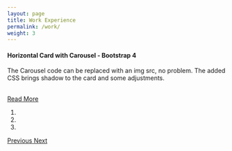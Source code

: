 ```yaml
---
layout: page
title: Work Experience
permalink: /work/
weight: 3
---
```


<!-- <div class="container py-3">
  <!-- Card Start -->
  <div class="card">
    <div class="row ">
      <div class="col-md-7 px-3">
        <div class="card-block px-6">
          <h4 class="card-title">Horizontal Card with Carousel - Bootstrap 4 </h4>
          <p class="card-text">
            The Carousel code can be replaced with an img src, no problem. The added CSS brings shadow to the card and some adjustments.
          </p>
          <br>
          <a href="#" class="mt-auto btn btn-primary  ">Read More</a>
        </div>
      </div>
      <!-- Carousel start -->
      <div class="col-md-5" margin-left="10px">
        <div id="CarouselTest" class="carousel slide" data-ride="carousel">
          <ol class="carousel-indicators">
            <li data-target="#CarouselTest" data-slide-to="0" class="active"></li>
            <li data-target="#CarouselTest" data-slide-to="1"></li>
            <li data-target="#CarouselTest" data-slide-to="2"></li>
          </ol>
          <div class="carousel-inner">
            <div class="carousel-item active">
              <img class="d-block" src="https://picsum.photos/450/300?image=1072" alt="">
            </div>
            <div class="carousel-item">
              <img class="d-block" src="https://picsum.photos/450/300?image=855" alt="">
            </div>
            <div class="carousel-item">
              <img class="d-block" src="https://picsum.photos/450/300?image=355" alt="">
            </div>
            <a class="carousel-control-prev" href="#CarouselTest" role="button" data-slide="prev">
    <span class="carousel-control-prev-icon" aria-hidden="true"></span>
    <span class="sr-only">Previous</span>
  </a>
            <a class="carousel-control-next" href="#CarouselTest" role="button" data-slide="next">
    <span class="carousel-control-next-icon" aria-hidden="true"></span>
    <span class="sr-only">Next</span>
  </a>
          </div>
        </div>
      </div>
      <!-- End of carousel -->
    </div>
  </div>
  <!-- End of card -->



<!-- <div class="row">
{% include work/timeline.html %}
</div> -->